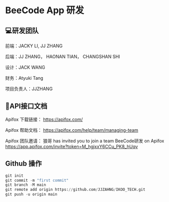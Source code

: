 # BeeCode App 研发

## 💻研发团队

前端：JACKY LI, JJ ZHANG

后端：JJ ZHANG， HAONAN TIAN， CHANGSHAN SHI

设计：JACK WANG

财务：Atyuki Tang

项目负责人：JJZHANG


## 📌API接口文档
Apifox 下载链接：
https://apifox.com/

Apifox 帮助文档：
https://apifox.com/help/team/managing-team

Apifox 团队邀请：
狼哥 has invited you to join a team BeeCode研发 on Apifox https://app.apifox.com/invite?token=M_hgjxxY6CCu_PK8_hUqv

## Github 操作

```python
git init
git commit -m "first commit"
git branch -M main
git remote add origin https://github.com/JJZAHNG/IKOO_TECH.git
git push -u origin main
```
